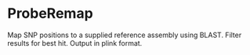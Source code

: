 # ProbeRemap
Map SNP positions to a supplied reference assembly using BLAST. Filter results for best hit. Output in plink format. 
